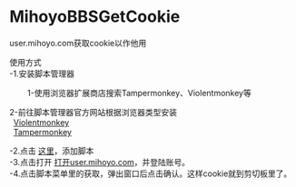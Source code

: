 # MihoyoBBSGetCookie

user.mihoyo.com获取cookie以作他用  

使用方式  
-1.安装脚本管理器  

        1-使用浏览器扩展商店搜索Tampermonkey、Violentmonkey等  

2-前往脚本管理器官方网站根据浏览器类型安装  
            &ensp;[Violentmonkey](https://violentmonkey.github.io/get-it/)  
            &ensp;[Tampermonkey](https://www.tampermonkey.net/)  

-2.点击 [这里](https://jsd.cdn.zzko.cn/gh/a776058959/MihoyoBBSGetCookie@main/mihoyo.com%E8%8E%B7%E5%8F%96cookie.user.js)，添加脚本  
-3.点击打开 [打开user.mihoyo.com](https://user.mihoyo.com/)，并登陆账号。  
-4.点击脚本菜单里的获取，弹出窗口后点击确认。这样cookie就到剪切板里了。  
